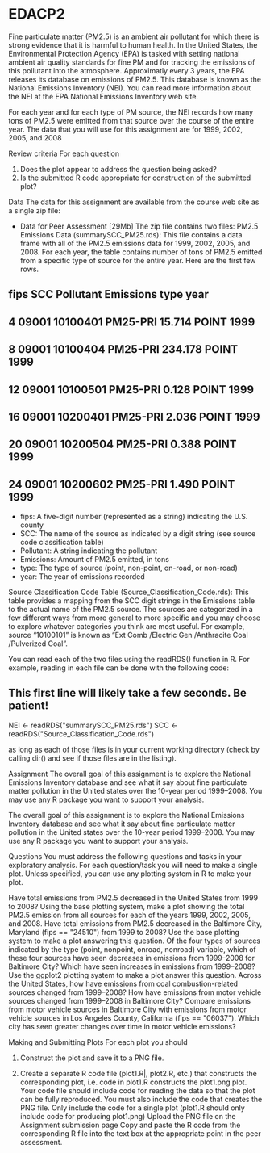 # EDACP2

Fine particulate matter (PM2.5) is an ambient air pollutant for which there is strong evidence that it is harmful to human health. In the United States, 
the Environmental Protection Agency (EPA) is tasked with setting national ambient air quality standards for fine PM and for tracking the emissions of 
this pollutant into the atmosphere. Approximatly every 3 years, the EPA releases its database on emissions of PM2.5. This database is known as the National Emissions 
Inventory (NEI). You can read more information about the NEI at the EPA National Emissions Inventory web site.

For each year and for each type of PM source, the NEI records how many tons of PM2.5 were emitted from that source over the course of the entire year. The data that 
you will use for this assignment are for 1999, 2002, 2005, and 2008

Review criteria
For each question
1.  Does the plot appear to address the question being asked?
2.  Is the submitted R code appropriate for construction of the submitted plot?

Data
The data for this assignment are available from the course web site as a single zip file:
-  Data for Peer Assessment [29Mb]
The zip file contains two files:
PM2.5 Emissions Data (summarySCC_PM25.rds): This file contains a data frame with all of the PM2.5 emissions data for 1999, 2002, 
2005, and 2008. For each year, the table contains number of tons of PM2.5 emitted from a specific type of source for the entire year. Here are the first few rows.

##     fips      SCC Pollutant Emissions  type year
## 4  09001 10100401  PM25-PRI    15.714 POINT 1999
## 8  09001 10100404  PM25-PRI   234.178 POINT 1999
## 12 09001 10100501  PM25-PRI     0.128 POINT 1999
## 16 09001 10200401  PM25-PRI     2.036 POINT 1999
## 20 09001 10200504  PM25-PRI     0.388 POINT 1999
## 24 09001 10200602  PM25-PRI     1.490 POINT 1999

-  fips: A five-digit number (represented as a string) indicating the U.S. county
-  SCC: The name of the source as indicated by a digit string (see source code classification table)
-  Pollutant: A string indicating the pollutant
-  Emissions: Amount of PM2.5 emitted, in tons
-  type: The type of source (point, non-point, on-road, or non-road)
-  year: The year of emissions recorded

Source Classification Code Table (Source_Classification_Code.rds): This table provides a mapping from the SCC digit strings in the Emissions table to the actual name 
of the PM2.5 source. The sources are categorized in a few different ways from more general to more specific and you may choose to explore whatever categories you think 
are most useful. For example, source “10100101” is known as “Ext Comb /Electric Gen /Anthracite Coal /Pulverized Coal”.

You can read each of the two files using the readRDS() function in R. For example, reading in each file can be done with the following code:
## This first line will likely take a few seconds. Be patient!
NEI <- readRDS("summarySCC_PM25.rds")
SCC <- readRDS("Source_Classification_Code.rds")

as long as each of those files is in your current working directory (check by calling dir() and see if those files are in the listing).

Assignment
The overall goal of this assignment is to explore the National Emissions Inventory database and see what it say about fine particulate matter pollution in the 
United states over the 10-year period 1999–2008. You may use any R package you want to support your analysis.

The overall goal of this assignment is to explore the National Emissions Inventory database and see what it say about fine particulate matter pollution in the 
United states over the 10-year period 1999–2008. You may use any R package you want to support your analysis.

Questions
You must address the following questions and tasks in your exploratory analysis. For each question/task you will need to make a single plot. Unless specified, 
you can use any plotting system in R to make your plot.

Have total emissions from PM2.5 decreased in the United States from 1999 to 2008? Using the base plotting system, make a plot showing the total PM2.5 emission from 
all sources for each of the years 1999, 2002, 2005, and 2008.
Have total emissions from PM2.5 decreased in the Baltimore City, Maryland (fips == "24510") from 1999 to 2008? Use the base plotting 
system to make a plot answering this question.
Of the four types of sources indicated by the type (point, nonpoint, onroad, nonroad) variable, which of these four sources have seen decreases 
in emissions from 1999–2008 for Baltimore City? Which have seen increases in emissions from 1999–2008? Use the ggplot2 plotting system to make a plot answer this question.
Across the United States, how have emissions from coal combustion-related sources changed from 1999–2008?
How have emissions from motor vehicle sources changed from 1999–2008 in Baltimore City?
Compare emissions from motor vehicle sources in Baltimore City with emissions from motor vehicle sources in Los Angeles County, California 
(fips == "06037"). Which city has seen greater changes over time in motor vehicle emissions?


Making and Submitting Plots
For each plot you should

1.  Construct the plot and save it to a PNG file.

2.  Create a separate R code file (plot1.R|, plot2.R, etc.) that constructs the corresponding plot, i.e. code in plot1.R constructs the plot1.png plot. Your code
file should include code for reading the data so that the plot can be fully reproduced. You must also include the code that creates the PNG file. Only include the 
code for a single plot (plot1.R should only include code for producing plot1.png)
Upload the PNG file on the Assignment submission page
Copy and paste the R code from the corresponding R file into the text box at the appropriate point in the peer assessment.
